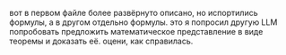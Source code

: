 вот в первом файле более развёрнуто описано, но испортились формулы, а в другом отдельно формулы. это я попросил другую LLM попробовать предложить математическое представление в виде теоремы и доказать её. оцени, как справилась.
